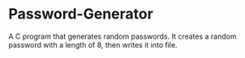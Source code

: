 # Password-Generator

A C program that generates random passwords.
It creates a random password with a length of 8, then writes it into file.
